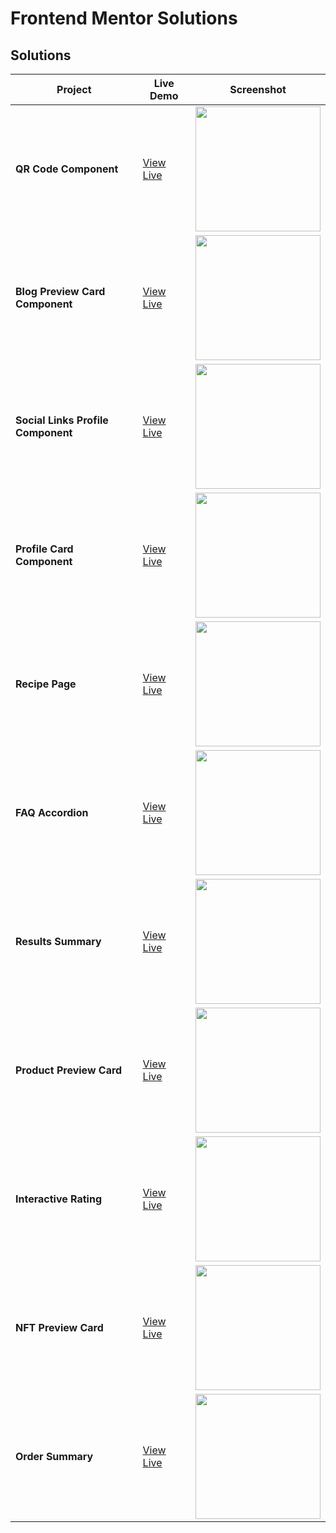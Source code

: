 # Frontend Mentor Solutions

## Solutions

| Project                            | Live Demo                                                                                                  | Screenshot                                                                                                            |
| ---------------------------------- | ---------------------------------------------------------------------------------------------------------- | --------------------------------------------------------------------------------------------------------------------- |
| **QR Code Component**              | [View Live](https://srjuchenko.github.io/frontend-mentor-solutions/qr-code-component-main/index.html)      | <img src="https://github.com/user-attachments/assets/f51b4b47-47a9-4771-bd23-141449812e8d" width="200" height="auto"> |
| **Blog Preview Card Component**    | [View Live](https://srjuchenko.github.io/frontend-mentor-solutions/blog-preview-card-main/index.html)      | <img src="https://github.com/user-attachments/assets/8b5f07c5-8a33-4399-bbec-be57be14fcbe" width="200" height="auto"> |
| **Social Links Profile Component** | [View Live](https://srjuchenko.github.io/frontend-mentor-solutions/social-links-profile-main/index.html)   | <img src="https://github.com/user-attachments/assets/d2601e7e-3ce5-45e4-876a-90d77bc29cde" width="200" height="auto"> |
| **Profile Card Component**         | [View Live](https://srjuchenko.github.io/frontend-mentor-solutions/profile-card-component-main/index.html) | <img src="https://github.com/user-attachments/assets/70e9cde2-2389-4f09-af16-c6f5d3c5266d" width="200" height="auto"> |
| **Recipe Page**                    | [View Live](https://srjuchenko.github.io/frontend-mentor-solutions/recipe-page/index.html)                 | <img src="https://github.com/user-attachments/assets/28c2cca8-20bb-4977-b913-f94b7913dfe5" width="200" height="auto"> |
| **FAQ Accordion**                  | [View Live](https://srjuchenko.github.io/frontend-mentor-solutions/faq-accordion/index.html)               | <img src="https://github.com/user-attachments/assets/6a971a6a-aa4c-429a-9dc9-17b6caff57aa" width="200" height="auto"> |
| **Results Summary**                | [View Live](https://srjuchenko.github.io/frontend-mentor-solutions/results-summary-component/index.html)   | <img src="https://github.com/user-attachments/assets/abedab5b-b01d-4ee3-8e91-aee5a7c96461" width="200" height="auto"> |
| **Product Preview Card**           | [View Live](https://srjuchenko.github.io/frontend-mentor-solutions/product-preview-card/index.html)        | <img src="https://github.com/user-attachments/assets/6054bb1c-76f2-4c8f-8148-7590ac78b3c0" width="200" height="auto"> |
| **Interactive Rating**           | [View Live](https://srjuchenko.github.io/frontend-mentor-solutions/interactive-rating/index.html)        | <img src="https://github.com/user-attachments/assets/ba93c703-c25b-4905-8eab-cf6f9422648e" width="200" height="auto"> |
| **NFT Preview Card**           | [View Live](https://srjuchenko.github.io/frontend-mentor-solutions/nft-preview-card/index.html)        | <img src="https://github.com/user-attachments/assets/9c3930c1-cadc-46f9-9cd2-ead79962d448" width="200" height="auto"> |
| **Order Summary**           | [View Live](https://srjuchenko.github.io/frontend-mentor-solutions/order-summary/index.html)        | <img src="https://github.com/user-attachments/assets/bebe9861-ae63-44c0-af68-8dd0aa2f6a8b" width="200" height="auto"> |



